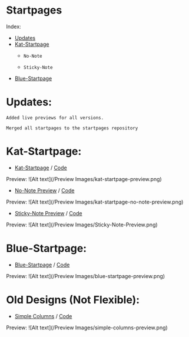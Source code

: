 Startpages
=============
Index:
- [Updates](https://github.com/Bokagha/Startpages#updates)
- [Kat-Startpage](https://github.com/Bokagha/Startpages#kat-startpage)
  - 	No-Note
  - 	Sticky-Note
- [Blue-Startpage](https://github.com/Bokagha/Startpages#blue-startpage)

Updates:
=============
  	Added live previews for all versions.
  	
  	Merged all startpages to the startpages repository
  	
  	
Kat-Startpage:
=============
- [Kat-Startpage](http://bokagha.github.io/Startpages/kat-startpage/startpage.html)
/  [Code](https://github.com/Bokagha/Startpages/tree/gh-pages/kat-startpage)

Preview: 
![Alt text](/Preview Images/kat-startpage-preview.png)

- [No-Note Preview](http://bokagha.github.io/Startpages/no-note/startpage.html)
/  [Code](https://github.com/Bokagha/Startpages/tree/gh-pages/no-note)

Preview: 
![Alt text](/Preview Images/kat-startpage-no-note-preview.png)

- [Sticky-Note Preview](http://bokagha.github.io/Startpages/sticky-note/stickynote.html)
/  [Code](https://github.com/Bokagha/Startpages/tree/gh-pages/sticky-note)

Preview: 
![Alt text](/Preview Images/Sticky-Note-Preview.png)

Blue-Startpage:
=============

- [Blue-Startpage](http://bokagha.github.io/Startpages/blue/startpage.html)
/  [Code](https://github.com/Bokagha/Startpages/tree/gh-pages/blue) 

Preview: 
![Alt text](/Preview Images/blue-startpage-preview.png)

Old Designs (Not Flexible):
=============
- [Simple Columns](http://bokagha.github.io/Kat-Startpage/simple/startpage.html)
/  [Code](https://github.com/Bokagha/Kat-Startpage/tree/gh-pages/simple) 

Preview: 
![Alt text](/Preview Images/simple-columns-preview.png)

